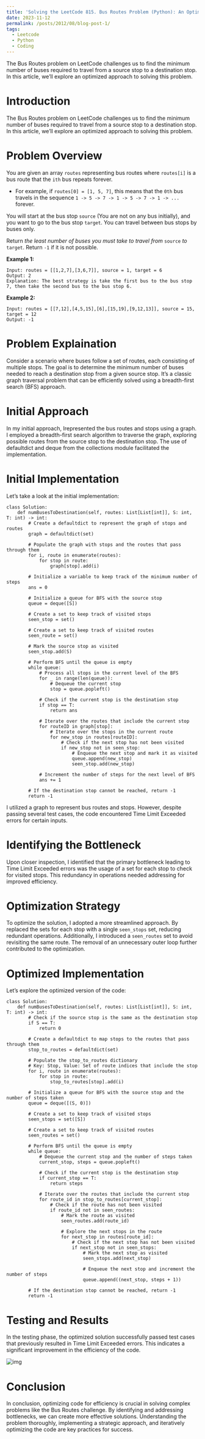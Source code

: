 ```yaml
---
title: 'Solving the LeetCode 815. Bus Routes Problem (Python): An Optimized Approach'
date: 2023-11-12
permalink: /posts/2012/08/blog-post-1/
tags:
  - Leetcode
  - Python
  - Coding
---
```


The Bus Routes problem on LeetCode challenges us to find the minimum number of buses required to travel from a source stop to a destination stop. In this article, we’ll explore an optimized approach to solving this problem.

Introduction
======

The Bus Routes problem on LeetCode challenges us to find the minimum number of buses required to travel from a source stop to a destination stop. In this article, we’ll explore an optimized approach to solving this problem.

# Problem Overview

You are given an array `routes` representing bus routes where `routes[i]` is a bus route that the `ith` bus repeats forever.

- For example, if `routes[0] = [1, 5, 7]`, this means that the `0th` bus travels in the sequence `1 -> 5 -> 7 -> 1 -> 5 -> 7 -> 1 -> ...` forever.

You will start at the bus stop `source` (You are not on any bus initially), and you want to go to the bus stop `target`. You can travel between bus stops by buses only.

Return *the least number of buses you must take to travel from* `source` *to* `target`. Return `-1` if it is not possible.

**Example 1:**

```
Input: routes = [[1,2,7],[3,6,7]], source = 1, target = 6
Output: 2
Explanation: The best strategy is take the first bus to the bus stop 7, then take the second bus to the bus stop 6.
```

**Example 2:**

```
Input: routes = [[7,12],[4,5,15],[6],[15,19],[9,12,13]], source = 15, target = 12
Output: -1
```

# Problem Explaination

Consider a scenario where buses follow a set of routes, each consisting of multiple stops. The goal is to determine the minimum number of buses needed to reach a destination stop from a given source stop. It’s a classic graph traversal problem that can be efficiently solved using a breadth-first search (BFS) approach.

# Initial Approach

In my initial approach, Irepresented the bus routes and stops using a graph. I employed a breadth-first search algorithm to traverse the graph, exploring possible routes from the source stop to the destination stop. The use of defaultdict and deque from the collections module facilitated the implementation.

# Initial Implementation

Let’s take a look at the initial implementation:

```
class Solution:
    def numBusesToDestination(self, routes: List[List[int]], S: int, T: int) -> int:
        # Create a defaultdict to represent the graph of stops and routes
        graph = defaultdict(set)

        # Populate the graph with stops and the routes that pass through them
        for i, route in enumerate(routes):
            for stop in route:
                graph[stop].add(i)
        
        # Initialize a variable to keep track of the minimum number of steps
        ans = 0

        # Initialize a queue for BFS with the source stop
        queue = deque([S])

        # Create a set to keep track of visited stops
        seen_stop = set()

        # Create a set to keep track of visited routes
        seen_route = set()

        # Mark the source stop as visited
        seen_stop.add(S)

        # Perform BFS until the queue is empty
        while queue:
            # Process all stops in the current level of the BFS
            for _ in range(len(queue)):
                # Dequeue the current stop
                stop = queue.popleft()

            # Check if the current stop is the destination stop
            if stop == T:
                return ans
            
            # Iterate over the routes that include the current stop
            for routeID in graph[stop]:
                # Iterate over the stops in the current route
                for new_stop in routes[routeID]:
                    # Check if the next stop has not been visited
                    if new_stop not in seen_stop:
                        # Enqueue the next stop and mark it as visited
                        queue.append(new_stop)
                        seen_stop.add(new_stop)

            # Increment the number of steps for the next level of BFS
            ans += 1
        
        # If the destination stop cannot be reached, return -1
        return -1
```

I utilized a graph to represent bus routes and stops. However, despite passing several test cases, the code encountered Time Limit Exceeded errors for certain inputs.

# Identifying the Bottleneck

Upon closer inspection, I identified that the primary bottleneck leading to Time Limit Exceeded errors was the usage of a set for each stop to check for visited stops. This redundancy in operations needed addressing for improved efficiency.

# Optimization Strategy

To optimize the solution, I adopted a more streamlined approach. By replaced the sets for each stop with a single `seen_stops` set, reducing redundant operations. Additionally, I introduced a `seen_routes` set to avoid revisiting the same route. The removal of an unnecessary outer loop further contributed to the optimization.

# Optimized Implementation

Let’s explore the optimized version of the code:

```
class Solution:
    def numBusesToDestination(self, routes: List[List[int]], S: int, T: int) -> int:
        # Check if the source stop is the same as the destination stop
        if S == T:
            return 0

        # Create a defaultdict to map stops to the routes that pass through them
        stop_to_routes = defaultdict(set)

        # Populate the stop_to_routes dictionary
        # Key: Stop, Value: Set of route indices that include the stop
        for i, route in enumerate(routes):
            for stop in route:
                stop_to_routes[stop].add(i)

        # Initialize a queue for BFS with the source stop and the number of steps taken
        queue = deque([(S, 0)])

        # Create a set to keep track of visited stops
        seen_stops = set([S])

        # Create a set to keep track of visited routes
        seen_routes = set()

        # Perform BFS until the queue is empty
        while queue:
            # Dequeue the current stop and the number of steps taken
            current_stop, steps = queue.popleft()

            # Check if the current stop is the destination stop
            if current_stop == T:
                return steps

            # Iterate over the routes that include the current stop
            for route_id in stop_to_routes[current_stop]:
                # Check if the route has not been visited
                if route_id not in seen_routes:
                    # Mark the route as visited
                    seen_routes.add(route_id)

                    # Explore the next stops in the route
                    for next_stop in routes[route_id]:
                        # Check if the next stop has not been visited
                        if next_stop not in seen_stops:
                            # Mark the next stop as visited
                            seen_stops.add(next_stop)

                            # Enqueue the next stop and increment the number of steps
                            queue.append((next_stop, steps + 1))

        # If the destination stop cannot be reached, return -1
        return -1
```

# Testing and Results

In the testing phase, the optimized solution successfully passed test cases that previously resulted in Time Limit Exceeded errors. This indicates a significant improvement in the efficiency of the code.

![img](https://miro.medium.com/v2/resize:fit:589/1*YUEO6M7fmyvyFafwank6hw.png)

# Conclusion

In conclusion, optimizing code for efficiency is crucial in solving complex problems like the Bus Routes challenge. By identifying and addressing bottlenecks, we can create more effective solutions. Understanding the problem thoroughly, implementing a strategic approach, and iteratively optimizing the code are key practices for success.